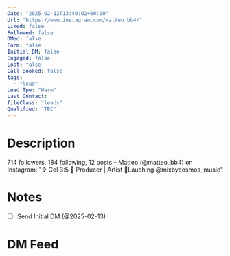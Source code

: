 ```yaml
---
Date: "2025-02-12T13:40:02+00:00"
Url: "https://www.instagram.com/matteo_bb4/"
Liked: false
Followed: false
DMed: false
Form: false
Initial DM: false
Engaged: false
Lost: false
Call Booked: false
tags:
  - "lead"
Lead Tpe: "Warm"
Last Contact:
fileClass: "leads"
Qualified: "TBC"
---
```

# Description
714 followers, 184 following, 12 posts – Matteo (@matteo_bb4) on Instagram: "✞ Col 3:5
📀 Producer | Artist
🚀Lauching @mixbycosmos_music"
# Notes
- [ ] Send Initial DM (@2025-02-13)
# DM Feed